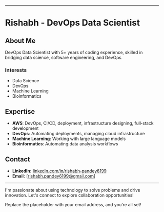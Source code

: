 * * *

Rishabh - DevOps Data Scientist
===============================

About Me
--------

DevOps Data Scientist with 5+ years of coding experience, skilled in bridging data science, software engineering, and DevOps.

### Interests

*   Data Science
*   DevOps
*   Machine Learning
*   Bioinformatics

Expertise
---------

*   **AWS**: DevOps, CI/CD, deployment, infrastructure designing, full-stack development
*   **DevOps**: Automating deployments, managing cloud infrastructure
*   **Machine Learning**: Working with large language models
*   **Bioinformatics**: Automating data analysis workflows

Contact
-------

*   **LinkedIn:** [linkedin.com/in/rishabh-pandey6199](https://linkedin.com/in/rishabh-pandey6199)
*   **Email:** \[rishabh.pandey6199@gmail.com\]

* * *

I'm passionate about using technology to solve problems and drive innovation. Let's connect to explore collaboration opportunities!

Replace the placeholder with your email address, and you're all set!

